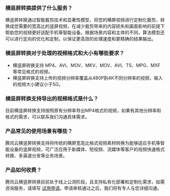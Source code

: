 ### 横竖屏转换提供了什么服务？
横竖屏转换通过智能裁剪技术和显著性模型，将您的横屏视频进行定制化裁剪，转换成您需要的宽高比的竖屏视频，在减少裁剪带来的内容损失和画面影响的前提下帮助您的视频更好适配手机等智能设备。根据场景内容和主体的不同，算法模型还可以进行定向的优化和定制，以保证更高效的处理速度和更精确的结果输出。

### 横竖屏转换对于处理的视频格式和大小有哪些要求？
- 横竖屏转换支持 MP4、AVI、MOV、MKV、MOV、AVI、TS、MPG、MXF 等常见格式的视频。
- 横竖屏转换支持上传的视频分辨率覆盖从480P到4K不同分辨率的视频，输入的视频大小建议小于5G。

### 横竖屏转换支持导出的视频格式是什么？
目前横竖屏转换支持按照原有分辨率导出MP4格式的视频，如果有其他分辨率和格式的需求，可以联系我们沟通具体需求。

### 产品常见的使用场景有哪些？
腾讯云横竖屏转换支持将传统的横屏宽高比格式视频素材转换为能够适应手机等智能设备的竖屏视频，可广泛应用于新媒体、短视频、流媒体等客户的视频快速格式转换、多渠道分发等业务场景。

### 产品如何收费？
腾讯云横竖屏转换目前处于线上公测阶段，且支持私有化部署和定制化需求，如需咨询服务，请填写 [试用申请](https://cloud.tencent.com/apply/p/prvabour2f)。申请审核通过之后，我们将有专人与您详细沟通。
